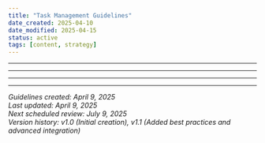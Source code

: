 ```yaml
---
title: "Task Management Guidelines"
date_created: 2025-04-10
date_modified: 2025-04-15
status: active
tags: [content, strategy]
---
```


---

---

---

---


*Guidelines created: April 9, 2025*  
*Last updated: April 9, 2025*  
*Next scheduled review: July 9, 2025*  
*Version history: v1.0 (Initial creation), v1.1 (Added best practices and advanced integration)*
